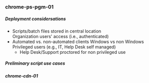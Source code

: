 ### chrome-ps-pgm-01  

##### Deployment considersations  
- Scripts/batch files stored in central location  
  Organization users' access (i.e., authenticated)
- Automated vs. non-automated clients
  Windows vs non Windows  
  Privileged users (e.g., IT, Help Desk self managed)
  - Help Desk/Support proctored for non privileged use  

##### Preliminary script use cases  
##### chrome-cdn-01  



